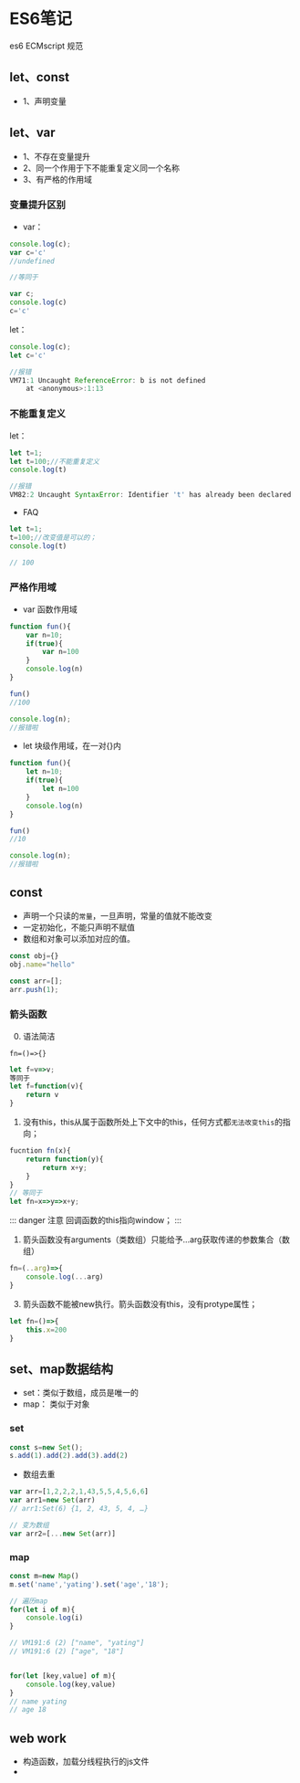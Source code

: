 # ES6笔记

es6 ECMscript 规范
## let、const
- 1、声明变量

## let、var
- 1、不存在变量提升
- 2、同一个作用于下不能重复定义同一个名称
- 3、有严格的作用域
  
### 变量提升区别  
- var：
```js
console.log(c);
var c='c'
//undefined

//等同于

var c;
console.log(c)
c='c'
```

let：
```js
console.log(c);
let c='c'

//报错
VM71:1 Uncaught ReferenceError: b is not defined
    at <anonymous>:1:13
```

### 不能重复定义
let：
```js
let t=1;
let t=100;//不能重复定义
console.log(t)

//报错
VM82:2 Uncaught SyntaxError: Identifier 't' has already been declared
```

- FAQ
```js
let t=1;
t=100;//改变值是可以的；
console.log(t)

// 100
```

### 严格作用域

- var 函数作用域
```js
function fun(){
    var n=10;
    if(true){
        var n=100
    }
    console.log(n)
}

fun()
//100

console.log(n);
//报错啦
```

- let 块级作用域，在一对{}内
```js
function fun(){
    let n=10;
    if(true){
        let n=100
    }
    console.log(n)
}

fun()
//10

console.log(n);
//报错啦
```

## const 
- 声明一个只读的`常量`，一旦声明，常量的值就不能改变
- 一定初始化，不能只声明不赋值
- 数组和对象可以添加对应的值。
```js
const obj={}
obj.name="hello"

const arr=[];
arr.push(1);
```

### 箭头函数
0. 语法简洁

`fn=()=>{}`
```js
let f=v=>v;
等同于
let f=function(v){
    return v
}
```

1. 没有this，this从属于函数所处上下文中的this，任何方式都`无法改变this`的指向；
```js
fucntion fn(x){
    return function(y){
        return x+y;
    }
}
// 等同于
let fn=x=>y=>x+y;
```

::: danger 注意
回调函数的this指向window；
:::


1. 箭头函数没有arguments（类数组）只能给予...arg获取传递的参数集合（数组）
```js
fn=(..arg)=>{
    console.log(...arg)
}
```

3. 箭头函数不能被new执行。箭头函数没有this，没有protype属性；
```js
let fn=()=>{
    this.x=200
}
```

## set、map数据结构

- set：类似于数组，成员是唯一的
- map： 类似于对象

### set
```js
const s=new Set();
s.add(1).add(2).add(3).add(2)
```
- 数组去重
```js
var arr=[1,2,2,2,1,43,5,5,4,5,6,6]
var arr1=new Set(arr)
// arr1:Set(6) {1, 2, 43, 5, 4, …}

// 变为数组
var arr2=[...new Set(arr)]
```

### map

```js
const m=new Map()
m.set('name','yating').set('age','18');

// 遍历map
for(let i of m){
    console.log(i)
}

// VM191:6 (2) ["name", "yating"]
// VM191:6 (2) ["age", "18"]


for(let [key,value] of m){
    console.log(key,value)
}
// name yating
// age 18
```

## web work
- 构造函数，加载分线程执行的js文件
- 